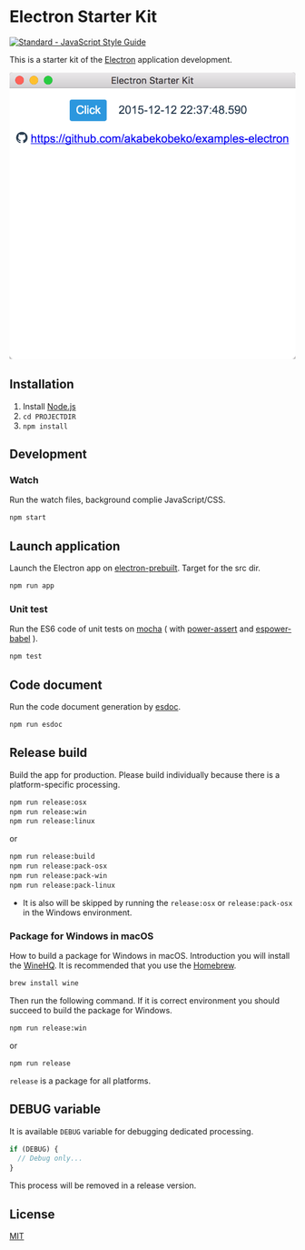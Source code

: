 # Electron Starter Kit

[![Standard - JavaScript Style Guide](https://img.shields.io/badge/code_style-standard-brightgreen.svg)](http://standardjs.com/)

This is a starter kit of the [Electron](http://electron.atom.io/) application development.

![Screenshot](./ss.png)

## Installation

1. Install [Node.js](https://nodejs.org/)
2. `cd PROJECTDIR`
3. `npm install`

## Development

### Watch

Run the watch files, background complie JavaScript/CSS.

```bash
npm start
```

## Launch application

Launch the Electron app on [electron-prebuilt](https://www.npmjs.com/package/electron-prebuilt).
Target for the src dir.

```bash
npm run app
```

### Unit test

Run the ES6 code of unit tests on [mocha](https://www.npmjs.com/package/mocha) ( with [power-assert](https://www.npmjs.com/package/power-assert) and [espower-babel](https://www.npmjs.com/package/espower-babel) ).

```bash
npm test
```

## Code document

Run the code document generation by [esdoc](https://www.npmjs.com/package/esdoc).

```bash
npm run esdoc
```

## Release build

Build the app for production.
Please build individually because there is a platform-specific processing.

```bash
npm run release:osx
npm run release:win
npm run release:linux
```

or

```bash
npm run release:build
npm run release:pack-osx
npm run release:pack-win
npm run release:pack-linux
```

* It is also will be skipped by running the `release:osx` or `release:pack-osx` in the Windows environment.

### Package for Windows in macOS

How to build a package for Windows in macOS. Introduction you will install the [WineHQ](https://www.winehq.org/). It is recommended that you use the [Homebrew](http://brew.sh/).

```bash
brew install wine
```

Then run the following command. If it is correct environment you should succeed to build the package for Windows.

```bash
npm run release:win
```

or

```bash
npm run release
```

`release` is a package for all platforms.

## DEBUG variable

It is available `DEBUG` variable for debugging dedicated processing.

```js
if (DEBUG) {
  // Debug only...
}
```

This process will be removed in a release version.

## License

[MIT](LICENSE)
